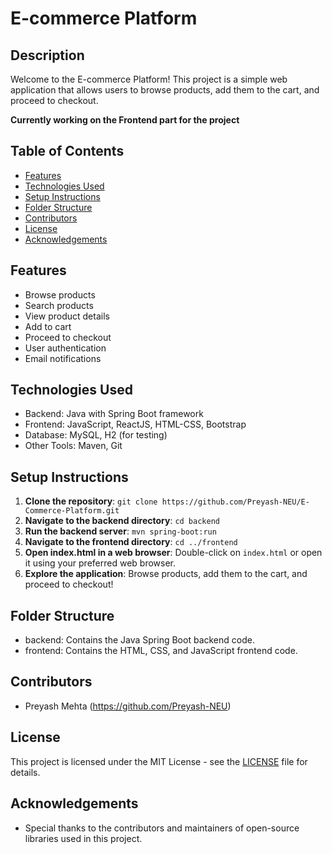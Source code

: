 # E-commerce Platform

## Description

Welcome to the E-commerce Platform! This project is a simple web application that allows users to browse products, add them to the cart, and proceed to checkout.

**Currently working on the Frontend part for the project**

## Table of Contents

- [Features](#features)
- [Technologies Used](#technologies-used)
- [Setup Instructions](#setup-instructions)
- [Folder Structure](#folder-structure)
- [Contributors](#contributors)
- [License](#license)
- [Acknowledgements](#acknowledgements)

## Features

- Browse products
- Search products
- View product details
- Add to cart
- Proceed to checkout
- User authentication
- Email notifications

## Technologies Used

- Backend: Java with Spring Boot framework
- Frontend: JavaScript, ReactJS, HTML-CSS, Bootstrap
- Database: MySQL, H2 (for testing)
- Other Tools: Maven, Git

## Setup Instructions

1. **Clone the repository**: `git clone https://github.com/Preyash-NEU/E-Commerce-Platform.git`
2. **Navigate to the backend directory**: `cd backend`
3. **Run the backend server**: `mvn spring-boot:run`
4. **Navigate to the frontend directory**: `cd ../frontend`
5. **Open index.html in a web browser**: Double-click on `index.html` or open it using your preferred web browser.
6. **Explore the application**: Browse products, add them to the cart, and proceed to checkout!

## Folder Structure

- backend: Contains the Java Spring Boot backend code.
- frontend: Contains the HTML, CSS, and JavaScript frontend code.

## Contributors

- Preyash Mehta (https://github.com/Preyash-NEU)

## License

This project is licensed under the MIT License - see the [LICENSE](LICENSE) file for details.

## Acknowledgements

- Special thanks to the contributors and maintainers of open-source libraries used in this project.
